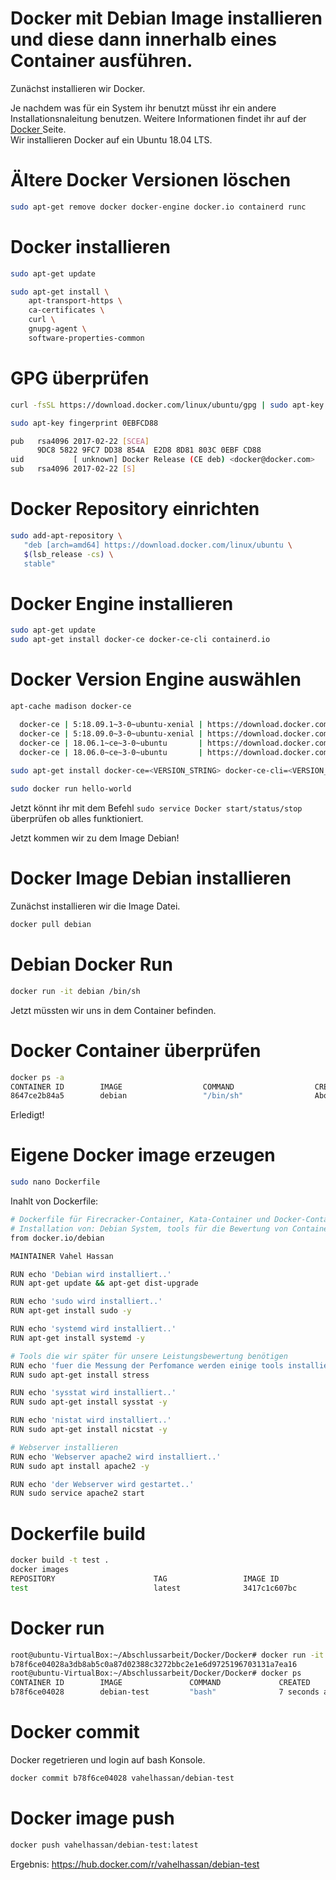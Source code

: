 # Docker mit Debian Image installieren und diese dann innerhalb eines Container ausführen. <br>

Zunächst installieren wir Docker. <br>

Je nachdem was für ein System ihr benutzt müsst ihr ein andere Installationsnaleitung benutzen. Weitere Informationen findet ihr auf der  <a href="https://docs.docker.com/get-docker/">Docker </a> Seite. <br> 
Wir installieren Docker auf ein Ubuntu 18.04 LTS. <br>

# Ältere Docker Versionen löschen <br>
```bash
sudo apt-get remove docker docker-engine docker.io containerd runc
```

# Docker installieren <br>
```bash
sudo apt-get update

sudo apt-get install \
    apt-transport-https \
    ca-certificates \
    curl \
    gnupg-agent \
    software-properties-common
```

# GPG überprüfen <br>
```bash
curl -fsSL https://download.docker.com/linux/ubuntu/gpg | sudo apt-key add -

sudo apt-key fingerprint 0EBFCD88

pub   rsa4096 2017-02-22 [SCEA]
      9DC8 5822 9FC7 DD38 854A  E2D8 8D81 803C 0EBF CD88
uid           [ unknown] Docker Release (CE deb) <docker@docker.com>
sub   rsa4096 2017-02-22 [S]
```

# Docker Repository einrichten <br>
```bash
sudo add-apt-repository \
   "deb [arch=amd64] https://download.docker.com/linux/ubuntu \
   $(lsb_release -cs) \
   stable"
```

# Docker Engine installieren <br>
```bash
sudo apt-get update
sudo apt-get install docker-ce docker-ce-cli containerd.io
```

# Docker Version Engine auswählen <br>
```bash
apt-cache madison docker-ce

  docker-ce | 5:18.09.1~3-0~ubuntu-xenial | https://download.docker.com/linux/ubuntu  xenial/stable amd64 Packages
  docker-ce | 5:18.09.0~3-0~ubuntu-xenial | https://download.docker.com/linux/ubuntu  xenial/stable amd64 Packages
  docker-ce | 18.06.1~ce~3-0~ubuntu       | https://download.docker.com/linux/ubuntu  xenial/stable amd64 Packages
  docker-ce | 18.06.0~ce~3-0~ubuntu       | https://download.docker.com/linux/ubuntu  xenial/stable amd64 Packages
  
sudo apt-get install docker-ce=<VERSION_STRING> docker-ce-cli=<VERSION_STRING> containerd.io

sudo docker run hello-world
```

Jetzt könnt ihr mit dem Befehl ```sudo service Docker start/status/stop``` überprüfen ob alles funktioniert. <br>

Jetzt kommen wir zu dem Image Debian! <br>

# Docker Image Debian installieren <br>

Zunächst installieren wir die Image Datei. <br>
```bash 
docker pull debian
```

# Debian Docker Run <br>
```bash
docker run -it debian /bin/sh
```
Jetzt müssten wir uns in dem Container befinden. <br>

# Docker Container überprüfen  <br>
```bash
docker ps -a
CONTAINER ID        IMAGE                  COMMAND                  CREATED              STATUS                        PORTS                                           NAMES
8647ce2b84a5        debian                 "/bin/sh"                About a minute ago   Up About a minute                                                             elegant_rosalind
```
Erledigt! <br>

# Eigene Docker image erzeugen <br>
```bash 
sudo nano Dockerfile
```
Inahlt von Dockerfile:
```bash
# Dockerfile für Firecracker-Container, Kata-Container und Docker-Container erstellen.
# Installation von: Debian System, tools für die Bewertung von Containern, Webserver apache2
from docker.io/debian

MAINTAINER Vahel Hassan

RUN echo 'Debian wird installiert..'
RUN apt-get update && apt-get dist-upgrade

RUN echo 'sudo wird installiert..'
RUN apt-get install sudo -y

RUN echo 'systemd wird installiert..'
RUN apt-get install systemd -y

# Tools die wir später für unsere Leistungsbewertung benötigen
RUN echo 'fuer die Messung der Perfomance werden einige tools installiert..'
RUN sudo apt-get install stress

RUN echo 'sysstat wird installiert..'
RUN sudo apt-get install sysstat -y

RUN echo 'nistat wird installiert..'
RUN sudo apt-get install nicstat -y

# Webserver installieren
RUN echo 'Webserver apache2 wird installiert..'
RUN sudo apt install apache2 -y

RUN echo 'der Webserver wird gestartet..'
RUN sudo service apache2 start
```

# Dockerfile build <br>
```bash
docker build -t test .
docker images 
REPOSITORY                      TAG                 IMAGE ID            CREATED             SIZE
test                            latest              3417c1c607bc        5 seconds ago       352MB
```

# Docker run <br>
```bash
root@ubuntu-VirtualBox:~/Abschlussarbeit/Docker/Docker# docker run -it -d debian-test
b78f6ce04028a3db8ab5c0a87d02388c3272bbc2e1e6d9725196703131a7ea16
root@ubuntu-VirtualBox:~/Abschlussarbeit/Docker/Docker# docker ps
CONTAINER ID        IMAGE               COMMAND             CREATED             STATUS              PORTS               NAMES
b78f6ce04028        debian-test         "bash"              7 seconds ago       Up 4 seconds                            bold_poincare
```

# Docker commit <br>
Docker regetrieren und login auf bash Konsole. <br> 
```bash
docker commit b78f6ce04028 vahelhassan/debian-test
```

# Docker image push <br>
```bash
docker push vahelhassan/debian-test:latest
```

Ergebnis: https://hub.docker.com/r/vahelhassan/debian-test <br>
